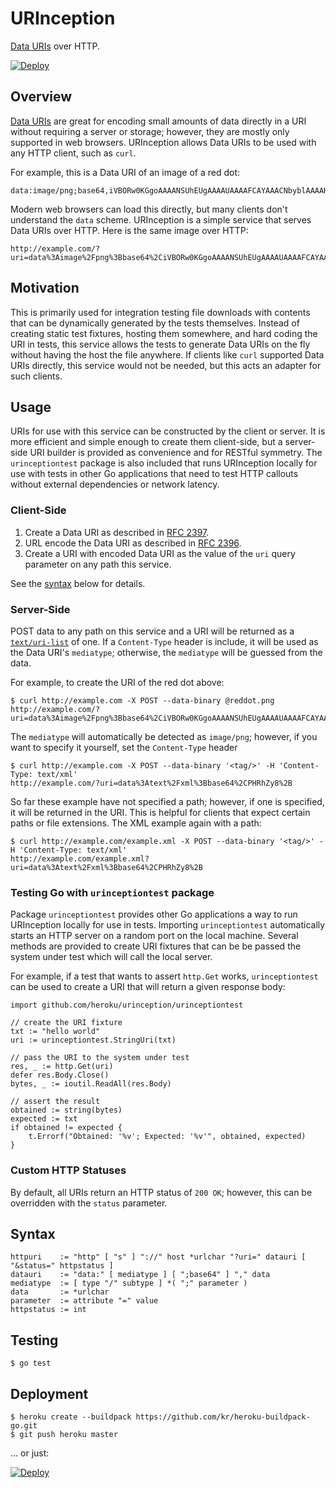 # URInception
[Data URIs](http://en.wikipedia.org/wiki/Data_URI_scheme) over HTTP.

[![Deploy](https://www.herokucdn.com/deploy/button.png)](https://heroku.com/deploy?template=https://github.com/heroku/urinception)

## Overview
[Data URIs](http://en.wikipedia.org/wiki/Data_URI_scheme) are great for encoding 
small amounts of data directly in a URI without requiring a server or storage; 
however, they are mostly only supported in web browsers. URInception allows
Data URIs to be used with any HTTP client, such as `curl`.

For example, this is a Data URI of an image of a red dot:

    data:image/png;base64,iVBORw0KGgoAAAANSUhEUgAAAAUAAAAFCAYAAACNbyblAAAAHElEQVQI12P4//8/w38GIAXDIBKE0DHxgljNBAAO9TXL0Y4OHwAAAABJRU5ErkJggg==

Modern web browsers can load this directly, but many clients don't understand the `data` scheme. 
URInception is a simple service that serves Data URIs over HTTP. Here is the same image over HTTP:

    http://example.com/?uri=data%3Aimage%2Fpng%3Bbase64%2CiVBORw0KGgoAAAANSUhEUgAAAAUAAAAFCAYAAACNbyblAAAAHElEQVQI12P4%2F%2F8%2Fw38GIAXDIBKE0DHxgljNBAAO9TXL0Y4OHwAAAABJRU5ErkJggg%3D%3D

## Motivation
This is primarily used for integration testing file downloads with contents that can be dynamically
generated by the tests themselves. Instead of creating static test fixtures, hosting them somewhere, 
and hard coding the URI in tests, this service allows the tests to generate Data URIs on the fly
without having the host the file anywhere. If clients like `curl` supported Data URIs directly, 
this service would not be needed, but this acts an adapter for such clients.

## Usage
URIs for use with this service can be constructed by the client or server. It is more efficient and simple enough to create them client-side, but a server-side URI builder is provided as convenience and for RESTful symmetry. The `urinceptiontest` package is also included that runs URInception locally for use with tests in other Go applications that need to test HTTP callouts without external dependencies or network latency.

### Client-Side

1. Create a Data URI as described in [RFC 2397](https://www.ietf.org/rfc/rfc2397.txt).
2. URL encode the Data URI as described in [RFC 2396](http://www.ietf.org/rfc/rfc2396.txt).
3. Create a URI with encoded Data URI as the value of the `uri` query parameter on any path this service.

See the [syntax](#syntax) below for details.

### Server-Side

POST data to any path on this service and a URI will be returned as a 
[`text/uri-list`](http://tools.ietf.org/html/rfc2483) of one. 
If a `Content-Type` header is include, it will be used as the Data URI's `mediatype`;
otherwise, the `mediatype` will be guessed from the data. 

For example, to create the URI of the red dot above:

    $ curl http://example.com -X POST --data-binary @reddot.png
    http://example.com/?uri=data%3Aimage%2Fpng%3Bbase64%2CiVBORw0KGgoAAAANSUhEUgAAAAUAAAAFCAYAAACNbyblAAAAHElEQVQI12P4%2F%2F8%2Fw38GIAXDIBKE0DHxgljNBAAO9TXL0Y4OHwAAAABJRU5ErkJggg%3D%3D

The `mediatype` will automatically be detected as `image/png`; however, if you want to specify it yourself, set the `Content-Type` header

    $ curl http://example.com -X POST --data-binary '<tag/>' -H 'Content-Type: text/xml'
    http://example.com/?uri=data%3Atext%2Fxml%3Bbase64%2CPHRhZy8%2B

So far these example have not specified a path; however, if one is specified, it will be returned in the URI. This is helpful for clients that expect certain paths or file extensions. The XML example again with a path:

    $ curl http://example.com/example.xml -X POST --data-binary '<tag/>' -H 'Content-Type: text/xml'
    http://example.com/example.xml?uri=data%3Atext%2Fxml%3Bbase64%2CPHRhZy8%2B

### Testing Go with `urinceptiontest` package

Package `urinceptiontest` provides other Go applications
a way to run URInception locally for use in tests.
Importing `urinceptiontest` automatically starts an HTTP
server on a random port on the local machine. Several
methods are provided to create URI fixtures that can be
be passed the system under test which will call the
local server.

For example, if a test that wants to assert `http.Get` works,
`urinceptiontest` can be used to create a URI that will return
a given response body:

    import github.com/heroku/urinception/urinceptiontest

    // create the URI fixture
    txt := "hello world"
    uri := urinceptiontest.StringUri(txt)

    // pass the URI to the system under test
    res, _ := http.Get(uri)
    defer res.Body.Close()
    bytes, _ := ioutil.ReadAll(res.Body)

    // assert the result
    obtained := string(bytes)
    expected := txt
    if obtained != expected {
        t.Errorf("Obtained: '%v'; Expected: '%v'", obtained, expected)
    }

### Custom HTTP Statuses

By default, all URIs return an HTTP status of `200 OK`; however, this can be overridden with the `status` parameter.

## Syntax
```
httpuri    := "http" [ "s" ] "://" host *urlchar "?uri=" datauri [ "&status=" httpstatus ]
datauri    := "data:" [ mediatype ] [ ";base64" ] "," data
mediatype  := [ type "/" subtype ] *( ";" parameter )
data       := *urlchar
parameter  := attribute "=" value
httpstatus := int 
```

## Testing

    $ go test

## Deployment

    $ heroku create --buildpack https://github.com/kr/heroku-buildpack-go.git
    $ git push heroku master
    
... or just:

[![Deploy](https://www.herokucdn.com/deploy/button.png)](https://heroku.com/deploy?template=https://github.com/heroku/urinception)
